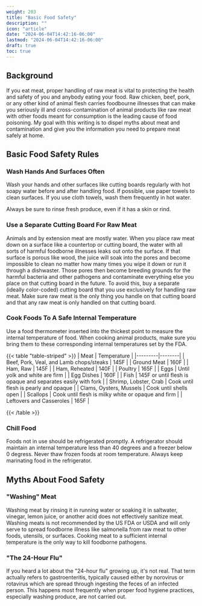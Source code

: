 ```yaml
---
weight: 203
title: "Basic Food Safety"
description: ""
icon: "article"
date: "2024-06-04T14:42:16-06:00"
lastmod: "2024-06-04T14:42:16-06:00"
draft: true
toc: true
---
```


## Background

If you eat meat, proper handling of raw meat is vital to protecting the health
and safety of you and anybody eating your food. Raw chicken, beef, pork, or any
other kind of animal flesh carries foodbourne illnesses that can make you
seriously ill and cross-contamination of animal products like raw meat with
other foods meant for consumption is the leading cause of food poisoning. My
goal with this writing is to dispel myths about meat and contamination and give
you the information you need to prepare meat safely at home.

## Basic Food Safety Rules

### Wash Hands And Surfaces Often

Wash your hands and other surfaces like cutting boards regularly with hot soapy
water before and after handling food. If possible, use paper towels to clean
surfaces. If you use cloth towels, wash them frequently in hot water.

Always be sure to rinse fresh produce, even if it has a skin or rind.

### Use a Separate Cutting Board For Raw Meat

Animals and by extension meat are mostly water. When you place raw meat down on
a surface like a countertop or cutting board, the water with all sorts of
harmful foodborne illnesses leaks out onto the surface. If that surface is
porous like wood, the juice will soak into the pores and become impossible to
clean no matter how many times you wipe it down or run it through a dishwaster.
Those pores then become breeding grounds for the harmful bacteria and other
pathogens and contaminate everything else you place on that cutting board in the
future. To avoid this, buy a separate (ideally color-coded) cutting board that
you use exclusively for handling raw meat. Make sure raw meat is the only thing
you handle on that cutting board and that any raw meat is only handled on that
cutting board.

### Cook Foods To A Safe Internal Temperature

Use a food thermometer inserted into the thickest point to measure the internal
temperature of food. When cooking animal products, make sure you bring them to
these corresponding internal temperatures set by the FDA.

{{< table "table-striped" >}}
| Meat | Temperature |
|---------|--------|
| Beef, Pork, Veal, and Lamb chops/steaks | 145F |
| Ground Meat | 160F |
| Ham, Raw | 145F |
| Ham, Reheated | 140F |
| Poultry | 165F |
| Eggs | Until yolk and white are firm |
| Egg Dishes | 160F |
| Fish | 145F or until flesh is opaque and separates easily with fork |
| Shrimp, Lobster, Crab | Cook until flesh is pearly and opaque |
| Clams, Oysters, Mussels | Cook until shells open |
| Scallops | Cook until flesh is milky white or opaque and firm |
| Leftovers and Casseroles | 165F |

{{< /table >}}

### Chill Food

Foods not in use should be refrigerated promptly. A refrigerator should maintain an internal temperature less than 40 degrees and a freezer below 0 degress. Never thaw frozen foods at room temperature. Always keep marinating food in the refrigerator.

## Myths About Food Safety

### "Washing" Meat

Washing meat by rinsing it in running water or soaking it in saltwater, vinegar, lemon juice, or another acid does not effectively sanitize meat. Washing meats is not recommended by the US FDA or USDA and will only serve to spread foodborne illness like salmonella from raw meat to other foods, utensils, or surfaces. Cooking meat to a sufficient internal temperature is the only way to kill foodborne pathogens.

### "The 24-Hour Flu"

If you heard a lot about the "24-hour flu" growing up, it's not real. That term actually refers to gastroenteritis, typically caused either by norovirus or rotavirus which are spread through ingesting the feces of an infected person. This happens most frequently when proper food hygiene practices, especially washing produce, are not carried out.